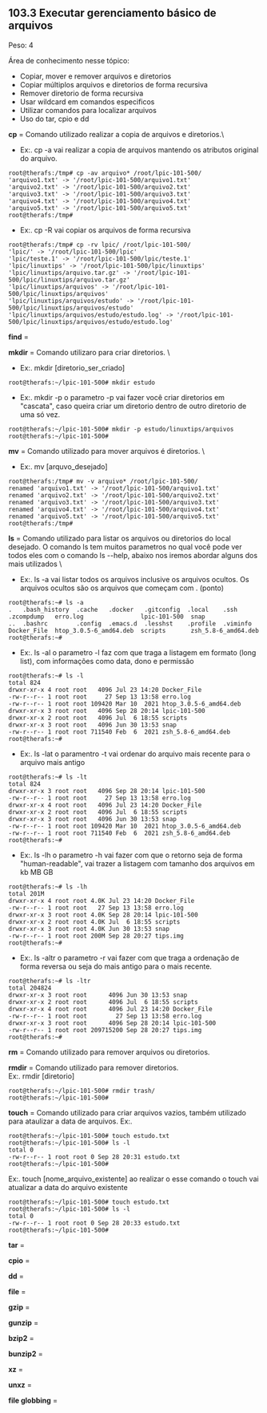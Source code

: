 ## **103.3 Executar gerenciamento básico de arquivos**
Peso:  4

Área de conhecimento nesse tópico: 
* Copiar, mover e remover arquivos e diretorios
* Copiar múltiplos arquivos e diretorios de forma recursiva 
* Remover diretorio de forma recursiva
* Usar wildcard em comandos especificos
* Utilizar comandos para localizar arquivos 
* Uso do tar, cpio e dd

**cp** = Comando utilizado realizar a copia de arquivos e diretorios.\
* Ex:. cp -a vai realizar a copia de arquivos mantendo os atributos original do arquivo.

```
root@therafs:/tmp# cp -av arquivo* /root/lpic-101-500/
'arquivo1.txt' -> '/root/lpic-101-500/arquivo1.txt'
'arquivo2.txt' -> '/root/lpic-101-500/arquivo2.txt'
'arquivo3.txt' -> '/root/lpic-101-500/arquivo3.txt'
'arquivo4.txt' -> '/root/lpic-101-500/arquivo4.txt'
'arquivo5.txt' -> '/root/lpic-101-500/arquivo5.txt'
root@therafs:/tmp#
```

* Ex:. cp -R  vai copiar os arquivos de forma recursiva 
```
root@therafs:/tmp# cp -rv lpic/ /root/lpic-101-500/
'lpic/' -> '/root/lpic-101-500/lpic'
'lpic/teste.1' -> '/root/lpic-101-500/lpic/teste.1'
'lpic/linuxtips' -> '/root/lpic-101-500/lpic/linuxtips'
'lpic/linuxtips/arquivo.tar.gz' -> '/root/lpic-101-500/lpic/linuxtips/arquivo.tar.gz'
'lpic/linuxtips/arquivos' -> '/root/lpic-101-500/lpic/linuxtips/arquivos'
'lpic/linuxtips/arquivos/estudo' -> '/root/lpic-101-500/lpic/linuxtips/arquivos/estudo'
'lpic/linuxtips/arquivos/estudo/estudo.log' -> '/root/lpic-101-500/lpic/linuxtips/arquivos/estudo/estudo.log'
```

**find** = 

**mkdir** = Comando utilizaro para criar diretorios. \

* Ex:. mkdir [diretorio_ser_criado]
```
root@therafs:~/lpic-101-500# mkdir estudo
```
* Ex:. mkdir -p  o parametro -p vai fazer você criar diretorios em "cascata", caso queira criar um diretorio dentro de outro diretorio de uma só vez. 

```
root@therafs:~/lpic-101-500# mkdir -p estudo/linuxtips/arquivos
root@therafs:~/lpic-101-500#

```

**mv** = Comando utilizado para mover arquivos é diretorios. \
* Ex:. mv [arquvo_desejado]
```
root@therafs:/tmp# mv -v arquivo* /root/lpic-101-500/
renamed 'arquivo1.txt' -> '/root/lpic-101-500/arquivo1.txt'
renamed 'arquivo2.txt' -> '/root/lpic-101-500/arquivo2.txt'
renamed 'arquivo3.txt' -> '/root/lpic-101-500/arquivo3.txt'
renamed 'arquivo4.txt' -> '/root/lpic-101-500/arquivo4.txt'
renamed 'arquivo5.txt' -> '/root/lpic-101-500/arquivo5.txt'
root@therafs:/tmp#

```

**ls** = Comando utilizado para listar os arquivos ou diretorios do local desejado. O comando ls tem muitos parametros no qual você pode ver todos eles com o comando ls --help, abaixo nos iremos abordar alguns dos mais utilizados \
* Ex:. ls -a  vai listar todos os arquivos inclusive os arquivos ocultos. Os arquivos ocultos são os arquivos que começam com . (ponto)
```
root@therafs:~# ls -a
.   .bash_history  .cache   .docker   .gitconfig  .local    .ssh      .zcompdump   erro.log                lpic-101-500  snap
..  .bashrc        .config  .emacs.d  .lesshst    .profile  .viminfo  Docker_File  htop_3.0.5-6_amd64.deb  scripts       zsh_5.8-6_amd64.deb
root@therafs:~#
```
* Ex:. ls -al o parametro -l faz com que traga a listagem em formato (long list), com informações como data, dono e permissão 
```
root@therafs:~# ls -l
total 824
drwxr-xr-x 4 root root   4096 Jul 23 14:20 Docker_File
-rw-r--r-- 1 root root     27 Sep 13 13:58 erro.log
-rw-r--r-- 1 root root 109420 Mar 10  2021 htop_3.0.5-6_amd64.deb
drwxr-xr-x 3 root root   4096 Sep 28 20:14 lpic-101-500
drwxr-xr-x 2 root root   4096 Jul  6 18:55 scripts
drwxr-xr-x 3 root root   4096 Jun 30 13:53 snap
-rw-r--r-- 1 root root 711540 Feb  6  2021 zsh_5.8-6_amd64.deb
root@therafs:~#
```

* Ex:. ls -lat o paramentro -t vai ordenar do arquivo mais recente para o arquivo mais antigo

```
root@therafs:~# ls -lt
total 824
drwxr-xr-x 3 root root   4096 Sep 28 20:14 lpic-101-500
-rw-r--r-- 1 root root     27 Sep 13 13:58 erro.log
drwxr-xr-x 4 root root   4096 Jul 23 14:20 Docker_File
drwxr-xr-x 2 root root   4096 Jul  6 18:55 scripts
drwxr-xr-x 3 root root   4096 Jun 30 13:53 snap
-rw-r--r-- 1 root root 109420 Mar 10  2021 htop_3.0.5-6_amd64.deb
-rw-r--r-- 1 root root 711540 Feb  6  2021 zsh_5.8-6_amd64.deb
root@therafs:~#

``` 
* Ex:. ls -lh o parametro -h vai fazer com que o retorno seja de forma "human-readable", vai trazer a listagem com tamanho dos arquivos em kb MB GB 
```
root@therafs:~# ls -lh
total 201M
drwxr-xr-x 4 root root 4.0K Jul 23 14:20 Docker_File
-rw-r--r-- 1 root root   27 Sep 13 13:58 erro.log
drwxr-xr-x 3 root root 4.0K Sep 28 20:14 lpic-101-500
drwxr-xr-x 2 root root 4.0K Jul  6 18:55 scripts
drwxr-xr-x 3 root root 4.0K Jun 30 13:53 snap
-rw-r--r-- 1 root root 200M Sep 28 20:27 tips.img
root@therafs:~#
```
* Ex:. ls -altr o parametro -r vai fazer com que traga a ordenação de forma reversa ou seja do mais antigo para o mais recente. 
```
root@therafs:~# ls -ltr
total 204824
drwxr-xr-x 3 root root      4096 Jun 30 13:53 snap
drwxr-xr-x 2 root root      4096 Jul  6 18:55 scripts
drwxr-xr-x 4 root root      4096 Jul 23 14:20 Docker_File
-rw-r--r-- 1 root root        27 Sep 13 13:58 erro.log
drwxr-xr-x 3 root root      4096 Sep 28 20:14 lpic-101-500
-rw-r--r-- 1 root root 209715200 Sep 28 20:27 tips.img
root@therafs:~#
```


**rm** = Comando utilizado para remover arquivos ou diretorios.



**rmdir** = Comando utilizado para remover diretorios. \
Ex:. rmdir [diretorio]
```
root@therafs:~/lpic-101-500# rmdir trash/
root@therafs:~/lpic-101-500#
```

**touch** = Comando utilizado para criar arquivos vazios, também utilizado para ataulizar a data de arquivos. 
Ex:. 
```
root@therafs:~/lpic-101-500# touch estudo.txt
root@therafs:~/lpic-101-500# ls -l
total 0
-rw-r--r-- 1 root root 0 Sep 28 20:31 estudo.txt
root@therafs:~/lpic-101-500#

```
Ex:. touch [nome_arquivo_existente] ao realizar o esse comando o touch vai atualizar a data do arquivo existente

```
root@therafs:~/lpic-101-500# touch estudo.txt
root@therafs:~/lpic-101-500# ls -l
total 0
-rw-r--r-- 1 root root 0 Sep 28 20:33 estudo.txt
root@therafs:~/lpic-101-500#
```

**tar** = 

**cpio** = 

**dd** = 

**file** = 

**gzip** = 

**gunzip** = 

**bzip2** = 

**bunzip2** = 

**xz** =

**unxz** =

**file globbing** =